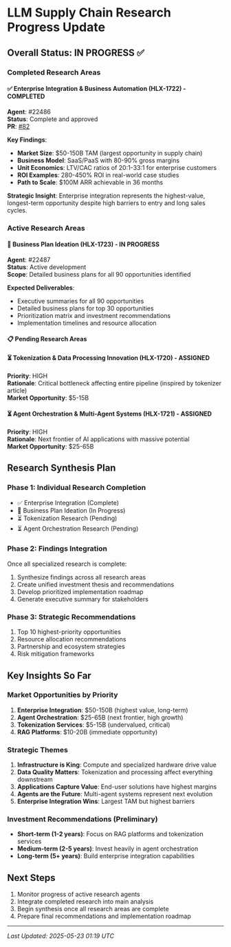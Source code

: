 # LLM Supply Chain Research Progress Update

## Overall Status: IN PROGRESS ✅

### Completed Research Areas

#### ✅ Enterprise Integration & Business Automation (HLX-1722) - COMPLETED
**Agent**: #22486  
**Status**: Complete and approved  
**PR**: [#82](https://github.com/helaix/agient_ops/pull/82)

**Key Findings**:
- **Market Size**: $50-150B TAM (largest opportunity in supply chain)
- **Business Model**: SaaS/PaaS with 80-90% gross margins
- **Unit Economics**: LTV/CAC ratios of 20:1-33:1 for enterprise customers
- **ROI Examples**: 280-450% ROI in real-world case studies
- **Path to Scale**: $100M ARR achievable in 36 months

**Strategic Insight**: Enterprise integration represents the highest-value, longest-term opportunity despite high barriers to entry and long sales cycles.

### Active Research Areas

#### 🔄 Business Plan Ideation (HLX-1723) - IN PROGRESS
**Agent**: #22487  
**Status**: Active development  
**Scope**: Detailed business plans for all 90 opportunities identified

**Expected Deliverables**:
- Executive summaries for all 90 opportunities
- Detailed business plans for top 30 opportunities
- Prioritization matrix and investment recommendations
- Implementation timelines and resource allocation

#### 📋 Pending Research Areas

#### ⏳ Tokenization & Data Processing Innovation (HLX-1720) - ASSIGNED
**Priority**: HIGH  
**Rationale**: Critical bottleneck affecting entire pipeline (inspired by tokenizer article)  
**Market Opportunity**: $5-15B

#### ⏳ Agent Orchestration & Multi-Agent Systems (HLX-1721) - ASSIGNED  
**Priority**: HIGH  
**Rationale**: Next frontier of AI applications with massive potential  
**Market Opportunity**: $25-65B

## Research Synthesis Plan

### Phase 1: Individual Research Completion
- ✅ Enterprise Integration (Complete)
- 🔄 Business Plan Ideation (In Progress)
- ⏳ Tokenization Research (Pending)
- ⏳ Agent Orchestration Research (Pending)

### Phase 2: Findings Integration
Once all specialized research is complete:
1. Synthesize findings across all research areas
2. Create unified investment thesis and recommendations
3. Develop prioritized implementation roadmap
4. Generate executive summary for stakeholders

### Phase 3: Strategic Recommendations
1. Top 10 highest-priority opportunities
2. Resource allocation recommendations
3. Partnership and ecosystem strategies
4. Risk mitigation frameworks

## Key Insights So Far

### Market Opportunities by Priority
1. **Enterprise Integration**: $50-150B (highest value, long-term)
2. **Agent Orchestration**: $25-65B (next frontier, high growth)
3. **Tokenization Services**: $5-15B (undervalued, critical)
4. **RAG Platforms**: $10-20B (immediate opportunity)

### Strategic Themes
1. **Infrastructure is King**: Compute and specialized hardware drive value
2. **Data Quality Matters**: Tokenization and processing affect everything downstream
3. **Applications Capture Value**: End-user solutions have highest margins
4. **Agents are the Future**: Multi-agent systems represent next evolution
5. **Enterprise Integration Wins**: Largest TAM but highest barriers

### Investment Recommendations (Preliminary)
- **Short-term (1-2 years)**: Focus on RAG platforms and tokenization services
- **Medium-term (2-5 years)**: Invest heavily in agent orchestration
- **Long-term (5+ years)**: Build enterprise integration capabilities

## Next Steps
1. Monitor progress of active research agents
2. Integrate completed research into main analysis
3. Begin synthesis once all research areas are complete
4. Prepare final recommendations and implementation roadmap

---
*Last Updated: 2025-05-23 01:19 UTC*

